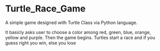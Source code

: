 # Turtle_Race_Game
A simple game designed with Turtle Class via Python language.

It basicly asks user to choose a color among red, green, blue, orange, yellow and purple. Then the game begins.
Turtles start a race and if you guess right you win, else you lose
